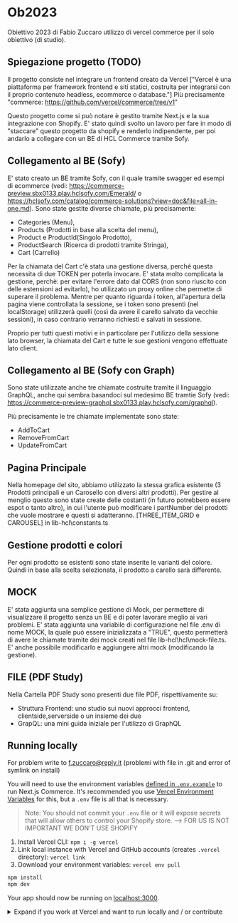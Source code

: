 # Ob2023

Obiettivo 2023 di Fabio Zuccaro utilizzo di vercel commerce per il solo obiettivo (di studio).

## Spiegazione progetto (TODO)

Il progetto consiste nel integrare un frontend creato da Vercel ["Vercel è una piattaforma per framework frontend e siti statici, costruita per integrarsi con il proprio contenuto headless, ecommerce o database."]
Più precisamente "commerce: https://github.com/vercel/commerce/tree/v1"

Questo progetto come si può notare è gestito tramite Next.js e la sua integrazione con Shopify.
E' stato quindi svolto un lavoro per fare in modo di "staccare" questo progetto da shopify e renderlo indipendente, per poi andarlo a collegare con un BE di HCL Commerce tramite Sofy.

## Collegamento al BE (Sofy)

E' stato creato un BE tramite Sofy, con il quale tramite swagger ed esempi di ecommerce (vedi: https://commerce-preview.sbx0133.play.hclsofy.com/Emerald/ o https://hclsofy.com/catalog/commerce-solutions?view=doc&file=all-in-one.md).
Sono state gestite diverse chiamate, più precisamente:

- Categories (Menu),
- Products (Prodotti in base alla scelta del menu),
- Product e ProductId(Singolo Prodotto),
- ProductSearch (Ricerca di prodotti tramite Stringa),
- Cart (Carrello)

Per la chiamata del Cart c'è stata una gestione diversa, perché questa necessita di due TOKEN per poterla invocare.
E' stata molto complicata la gestione, perchè: per evitare l'errore dato dal CORS (non sono riuscito con delle estensioni ad evitarlo), ho utilizzato un proxy online che permette di superare il problema.
Mentre per quanto riguarda i token, all'apertura della pagina viene controllata la sessione, se i token sono presenti (nel localStorage) utilizzerà quelli (così da avere il carello salvato da vecchie sessioni), in caso contrario verranno richiesti e salvati in sessione.

Proprio per tutti questi motivi e in particolare per l'utilizzo della sessione lato browser, la chiamata del Cart e tutte le sue gestioni vengono effettuate lato client.

## Collegamento al BE (Sofy con Graph)

Sono state utilizzate anche tre chiamate costruite tramite il linguaggio GraphQL, anche qui sembra basandoci sul medesimo BE tramtie Sofy (vedi: https://commerce-preview-graphql.sbx0133.play.hclsofy.com/graphql).

Più precisamente le tre chiamate implementate sono state:

- AddToCart
- RemoveFromCart
- UpdateFromCart

## Pagina Principale

Nella homepage del sito, abbiamo utilizzato la stessa grafica esistente (3 Prodotti principali e un Carosello con diversi altri prodotti).
Per gestire al menglio questo sono state create delle costanti (in futuro potrebbero essere espot o tanto altro), in cui l'utente può modificare i partNumber dei prodotti che vuole mostrare e questi si adatteranno.
[THREE_ITEM_GRID e CAROUSEL] in lib-hcl\constants.ts

## Gestione prodotti e colori

Per ogni prodotto se esistenti sono state inserite le varianti del colore. Quindi in base alla scelta selezionata, il prodotto a carello sarà differente.

## MOCK

E' stata aggiunta una semplice gestione di Mock, per permettere di visualizzare il progetto senza un BE e di poter lavorare meglio ai vari problemi.
E' stata aggiunta una variabile di configurazione nel file .env di nome MOCK, la quale può essere inizializzata a "TRUE", questo permetterà di avere le chiamate tramite dei mock creati nel file lib-hcl\hcl\mock-file.ts.
E' anche possibile modificarlo e aggiungere altri mock (modificando la gestione).

## FILE (PDF Study)

Nella Cartella PDF Study sono presenti due file PDF, rispettivamente su:

- Struttura Frontend: uno studio sui nuovi approcci frontend, clientside,serverside o un insieme dei due
- GrapQL: una mini guida iniziale per l'utilizzo di GraphQL

## Running locally

For problem write to f.zuccaro@reply.it (problemi with file in .git and error of symlink on install)

You will need to use the environment variables [defined in `.env.example`](.env.example) to run Next.js Commerce. It's recommended you use [Vercel Environment Variables](https://vercel.com/docs/concepts/projects/environment-variables) for this, but a `.env` file is all that is necessary.

> Note: You should not commit your `.env` file or it will expose secrets that will allow others to control your Shopify store. --> FOR US IS NOT IMPORTANT WE DON'T USE SHOPIFY

1. Install Vercel CLI: `npm i -g vercel`
2. Link local instance with Vercel and GitHub accounts (creates `.vercel` directory): `vercel link`
3. Download your environment variables: `vercel env pull`

```bash
npm install
npm dev
```

Your app should now be running on [localhost:3000](http://localhost:3000/).

<details>
  <summary>Expand if you work at Vercel and want to run locally and / or contribute</summary>

# Next.js Commerce

A Next.js 13 and App Router-ready ecommerce template featuring:

- Next.js App Router
- Optimized for SEO using Next.js's Metadata
- React Server Components (RSCs) and Suspense
- Server Actions for mutations
- Edge Runtime
- New fetching and caching paradigms
- Dynamic OG images
- Styling with Tailwind CSS
- Checkout and payments with Shopify
- Automatic light/dark mode based on system settings
